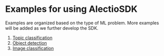 # Examples for using AlectioSDK

Examples are organized based on the type of ML problem. 
More examples will be added as we further develop the SDK.

1. [Topic classification](./topic_classification)
2. [Object detection](./object_detection)
3. [Image classification](./image_classification)

